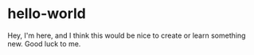 # hello-world
Hey, I'm here, and I think this would be nice to create or learn something new.
Good luck to me.
